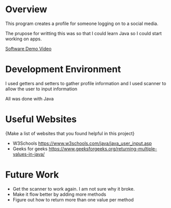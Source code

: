 # Overview

This program creates a profile for someone logging on to a social media. 

The prupose for writting this was so that I could learn Java so I could start working on apps. 

[Software Demo Video](http://youtube.link.goes.here)

# Development Environment

I used getters and setters to gather profile information and I used scanner to allow the user to input information

All was done with Java

# Useful Websites

{Make a list of websites that you found helpful in this project}

- W3Schools https://www.w3schools.com/java/java_user_input.asp
- Geeks for geeks https://www.geeksforgeeks.org/returning-multiple-values-in-java/

# Future Work

- Get the scanner to work again. I am not sure why it broke.
- Make it flow better by adding more methods
- Figure out how to return more than one value per method